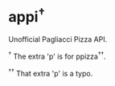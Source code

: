 # appi<sup>†</sup>
Unofficial Pagliacci Pizza API.

<p><sup>†</sup> The extra 'p' is for ppizza<sup>††</sup>.</p>
<p><sup>††</sup> That extra 'p' is a typo.</p>
